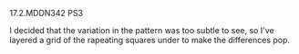 17.2.MDDN342 PS3

I decided that the variation in the pattern was too subtle to see, so I've layered a grid of the rapeating squares under to make the differences pop.